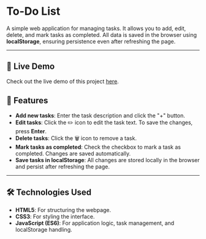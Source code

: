 # To-Do List

A simple web application for managing tasks. It allows you to add, edit, delete, and mark tasks as completed. All data is saved in the browser using **localStorage**, ensuring persistence even after refreshing the page.

---

## 🚀 Live Demo

Check out the live demo of this project [here](https://pawulina.github.io/ToDo-list/).

## 🎯 Features

- **Add new tasks**: Enter the task description and click the "+" button.
- **Edit tasks**: Click the ✏️ icon to edit the task text. To save the changes, press **Enter**.
- **Delete tasks**: Click the 🗑 icon to remove a task.
- **Mark tasks as completed**: Check the checkbox to mark a task as completed. Changes are saved automatically.
- **Save tasks in localStorage**: All changes are stored locally in the browser and persist after refreshing the page.

---

## 🛠️ Technologies Used

- **HTML5**: For structuring the webpage.
- **CSS3**: For styling the interface.
- **JavaScript (ES6)**: For application logic, task management, and localStorage handling.
